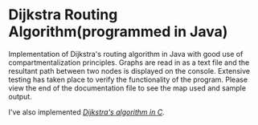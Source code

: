 # Dijkstra Routing Algorithm(programmed in Java)
Implementation of Dijkstra's routing algorithm in Java with good use of compartmentalization principles. Graphs are read in as a text file and the resultant path between two nodes is displayed on the console. Extensive testing has taken place to verify the functionality of the program. Please view the end of the documentation file to see the map used and sample output.

I've also implemented _[Dijkstra's algorithm in C](https://github.com/aelshako/Dijkstra-Routing-Algorithm-C-)._
